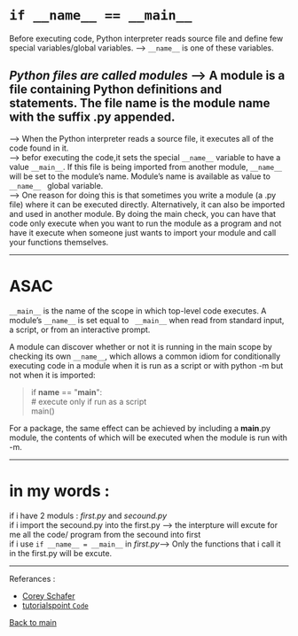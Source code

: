 # `if __name__ == __main__`

Before executing code, Python interpreter reads source file and define few special variables/global variables. --> `__name__` is one of these variables.

## *Python files are called modules* --> A module is a file containing Python definitions and statements. The file name is the module name with the suffix .py appended. 

--> When the Python interpreter reads a source file, it executes all of the code found in it.\
--> befor executing the code,it sets the special  `__name__` variable to have a value `__main__`. If this file is being imported from another module, `__name__ ` will be set to the module’s name. Module’s name is available as value to `__name__ ` global variable. \
--> One reason for doing this is that sometimes you write a module (a .py file) where it can be executed directly. Alternatively, it can also be imported and used in another module. By doing the main check, you can have that code only execute when you want to run the module as a program and not have it execute when someone just wants to import your module and call your functions themselves.
___
# ASAC 
`__main__` is the name of the scope in which top-level code executes. A module’s `__name__` is set equal to ` __main__` when read from standard input, a script, or from an interactive prompt.

A module can discover whether or not it is running in the main scope by checking its own `__name__`, which allows a common idiom for conditionally executing code in a module when it is run as a script or with python -m but not when it is imported:

>if __name__ == "__main__":\
>     # execute only if run as a script \
>    main()  

For a package, the same effect can be achieved by including a __main__.py module, the contents of which will be executed when the module is run with -m.
___
# in my words :
if i have 2 moduls : *first.py* and *secound.py* \
if i import the secound.py into the first.py --> the interpture will excute for me all the code/ program from the secound into first \
if i use `if __name__ = __main__` in *first.py*--> Only the functions that i call it in the first.py will be excute.
___

Referances : 
- [Corey Schafer](https://www.youtube.com/watch?v=sugvnHA7ElY)
- [tutorialspoint `Code`](https://www.tutorialspoint.com/What-does-the-if-name-main-do-in-Python)


[Back to main](./README.md)
